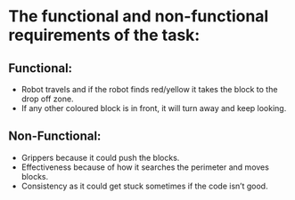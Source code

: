 # The functional and non-functional requirements of the task:
## Functional:
- Robot travels and if the robot finds red/yellow it takes the block to the drop off zone.
- If any other coloured block is in front, it will turn away and keep looking.
## Non-Functional:
- Grippers because it could push the blocks.
- Effectiveness because of how it searches the perimeter and moves blocks.
- Consistency as it could get stuck sometimes if the code isn’t good.

